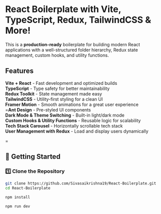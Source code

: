 # React Boilerplate with Vite, TypeScript, Redux, TailwindCSS & More! 

This is a **production-ready** boilerplate for building modern React applications with a well-structured folder hierarchy, Redux state management, custom hooks, and utility functions.

## Features
**Vite + React** - Fast development and optimized builds  
**TypeScript** - Type safety for better maintainability  
**Redux Toolkit** - State management made easy  
**TailwindCSS** - Utility-first styling for a clean UI  
**Framer Motion** - Smooth animations for a great user experience  
=**Ant Design** - Pre-styled UI components  
**Dark Mode & Theme Switching** - Built-in light/dark mode  
**Custom Hooks & Utility Functions** - Reusable logic for scalability  
**Tech Stack Carousel** - Horizontally scrollable tech stack  
**User Management with Redux** - Load and display users dynamically  

=

## 🚀 Getting Started
### 1️⃣ Clone the Repository
```sh
git clone https://github.com/Sivasaikrishna19/React-Boilerplate.git
cd React-Boilerplate

npm install

npm run dev
